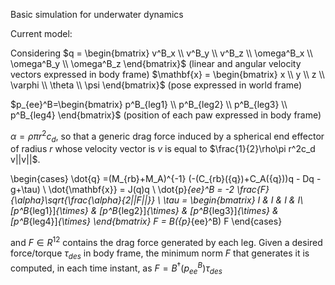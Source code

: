 Basic simulation for underwater dynamics

Current model:

  Considering $q = \begin{bmatrix}
      v^B_x \\ v^B_y \\ v^B_z \\ \omega^B_x \\ \omega^B_y \\ \omega^B_z
  \end{bmatrix}$ (linear and angular velocity vectors expressed in body frame)
  $\mathbf{x} = \begin{bmatrix}
      x \\ y \\ z \\ \varphi \\ \theta \\ \psi
  \end{bmatrix}$  (pose expressed in world frame)

  $p_{ee}^B=\begin{bmatrix}
      p^B_{leg1} \\
      p^B_{leg2} \\
      p^B_{leg3} \\ 
      p^B_{leg4}
  \end{bmatrix}$ (position of each paw expressed in body frame)

  $\alpha = \rho\pi r^2c_d$, so that a generic drag force induced by a spherical end effector of radius $r$ whose velocity vector is $v$ is equal to $\frac{1}{2}\rho\pi r^2c_d v||v||$.
  
  \begin{cases}
      \dot{q} =(M_{rb}+M_A)^{-1} (-(C_{rb}({q})+C_A({q}))q - Dq -g+\tau) \\
      \dot{\mathbf{x}} = J(q)q \\
      \dot{p}_{ee}^B = -2 \frac{F}{\alpha}\sqrt{\frac{\alpha}{2||F||}} \\
      \tau = \begin{bmatrix}
          I & I & I & I\\
          [p^B_{leg1}]_{\times} & [p^B_{leg2}]_{\times} & [p^B_{leg3}]_{\times} & [p^B_{leg4}]_{\times} 
      \end{bmatrix} F = B({p}_{ee}^B) F
  \end{cases}

  and $F \in R^{12}$ contains the drag force generated by each leg.
  Given a desired force/torque $\tau_{des}$ in body frame, the minimum norm $F$ that generates it is computed, in each time instant, as $F = B^{\dagger}({p}_{ee}^B) \tau_{des}$
